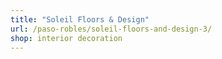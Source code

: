 ```yaml
---
title: "Soleil Floors & Design"
url: /paso-robles/soleil-floors-and-design-3/
shop: interior decoration
---
```

